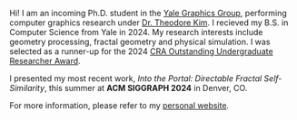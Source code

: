 Hi! I am an incoming Ph.D. student in the [Yale Graphics Group](https://graphics.cs.yale.edu/), performing computer graphics research under [Dr. Theodore Kim](https://tkim.graphics). I recieved my B.S. in Computer Science from Yale in 2024. My research interests include geometry processing, fractal geometry and physical simulation. I was selected as a runner-up for the 2024 [CRA Outstanding Undergraduate Researcher Award](https://cra.org/about/awards/outstanding-undergraduate-researcher-award/).

I presented my most recent work, _Into the Portal: Directable Fractal Self-Similarity_, this summer at **ACM SIGGRAPH 2024** in Denver, CO. 

For more information, please refer to my [personal website](https://alexaschor.com).
<!---
alexaschor/alexaschor is a ✨ special ✨ repository because its `README.md` (this file) appears on your GitHub profile.
You can click the Preview link to take a look at your changes.
--->
